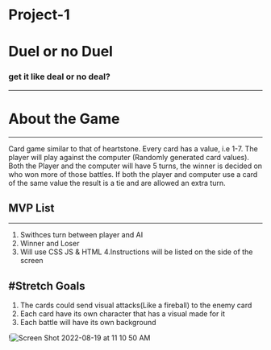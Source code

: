 # Project-1


# Duel or no Duel 
### get it like deal or no deal? 
---
# About the Game
---
Card game similar to that of heartstone. Every card has a value, i.e 1-7. The player will play against the computer (Randomly generated card values).
Both the Player and the computer will have 5 turns, the winner is decided on who won more of those battles. If both the player and computer use a card of the same value the result is a tie and are allowed an extra turn. 

## MVP List
---
1. Swithces turn between player and AI
2. Winner and Loser
3. Will use CSS JS & HTML
4.Instructions will be listed on the side of the screen



#Stretch Goals
---
1. The cards could send visual attacks(Like a fireball) to the enemy card
2. Each card have its own character that has a visual made for it
3. Each battle will have its own background


!![Screen Shot 2022-08-19 at 11 10 50 AM](https://user-images.githubusercontent.com/108231637/185661615-df211a5d-d73f-404d-93e7-a77cb67fb84a.png)
